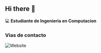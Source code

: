 ## Hi there 👋

:computer: **Estudiante de Ingenieria en Computacion**

### Vias de contacto

![Website](https://img.shields.io/website?url=https%3A%2F%2Fwww.linkedin.com%2Fin%2Ffernando-costa-9bb982247%2F
)
